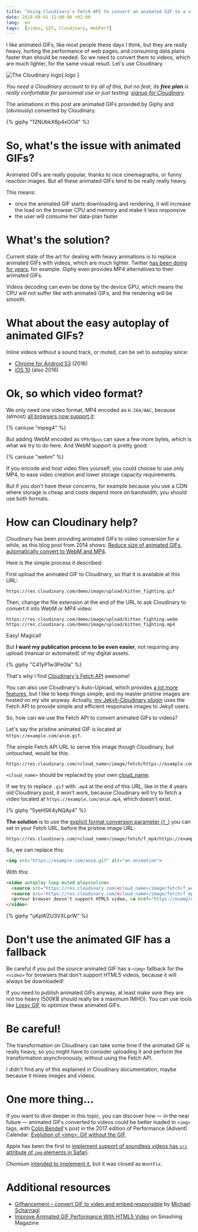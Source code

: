 ```yaml
---
title: "Using Cloudinary's Fetch API to convert an animated GIF to a video"
date: 2018-08-01 12:00:00 +02:00
lang:  en
tags:  [video, GIF, Cloudinary, WebPerf]
---
```


I like animated GIFs, like most people these days I think, but they are really heavy, hurting the performance of web pages, and consuming data plans faster than should be needed. So we need to convert them to videos, which are much lighter, for the same visual result. Let's use Cloudinary.

![The Cloudinary logo](/assets/logos/cloudinary.png){.logo }

*You need a Cloudinary account to try all of this, but no fear, its **free plan** is really confortable for personnal use or just testing: [signup for Cloudinary](https://nho.io/cloudinary-signup).*

The animations in this post are animated GIFs provided by Giphy and (obviously) converted by Cloudinary.

{% giphy "12NUbkX6p4xOO4" %}

# So, what's the issue with animated GIFs?

Animated GIFs are really popular, thanks to nice cinemagraphs, or funny reaction images. But all these animated GIFs tend to be really really heavy.

This means:

- once the animated GIF starts downloading and rendering, it will increase the load on the browser CPU and memory and make it less responsive
- the user will consume her data-plan faster

# What's the solution?

Current state of the art for dealing with heavy animations is to replace animated GIFs with videos, which are much lighter. Twitter [has been doing for years](https://mashable.com/2014/06/20/twitter-gifs-mp4/), for example. Giphy even provides MP4 alternatives to their animated GIFs.

Videos decoding can even be done by the device GPU, which means the CPU will not suffer like with animated GIFs, and the rendering will be smooth.

# What about the easy autoplay of animated GIFs?

Inline videos without a sound track, or muted, can be set to autoplay since:
- [Chrome for Android 53](https://developers.google.com/web/updates/2016/07/autoplay) (2016)
- [iOS 10](https://webkit.org/blog/6784/new-video-policies-for-ios/) (also 2016)

# Ok, so which video format?

We only need one video format, MP4 encoded as `H.264/AAC`, because (almost) [all browsers now support it](https://caniuse.com/#feat=mpeg4):

{% caniuse "mpeg4" %}

But adding WebM encoded as `VP9/Opus` can save a few more bytes, which is what we try to do here. And WebM support is pretty good:

{% caniuse "webm" %}

If you encode and host video files yourself, you could choose to use only MP4, to ease video creation and lower storage capacity requirements.

But if you don't have these concerns, for example because you use a CDN where storage is cheap and costs depend more on bandwidth, you should use both formats.

# How can Cloudinary help?

Cloudinary has been providing animated GIFs to video conversion for a while, as this blog post from 2014 shows: [Reduce size of animated GIFs, automatically convert to WebM and MP4](https://cloudinary.com/blog/reduce_size_of_animated_gifs_automatically_convert_to_webm_and_mp4).

Here is the simple process it described:

First upload the animated GIF to Cloudinary, so that it is available at this URL:

```
https://res.cloudinary.com/demo/image/upload/kitten_fighting.gif
```

Then, change the file extension at the end of the URL to ask Cloudinary to convert it into WebM or MP4 video:

```
https://res.cloudinary.com/demo/image/upload/kitten_fighting.webm
https://res.cloudinary.com/demo/image/upload/kitten_fighting.mp4
```

Easy! Magical!

But **I want my publication process to be even easier**, not requiring any upload (manual or automated) of my digital assets.

{% giphy "C41yP1w3Pe0la" %}

That's why I find [Cloudinary's Fetch API](https://cloudinary.com/documentation/fetch_remote_images#remote_image_fetch_url) awesome!

You can also use Cloudinary's Auto-Upload, which provides [a lot more features](https://cloudinary.com/documentation/fetch_remote_images), but I like to keep things simple, and my master pristine images are hosted on my site anyway. Actually, [my Jekyll-Cloudinary plugin](https://nhoizey.github.io/jekyll-cloudinary/) uses the Fetch API to provide simple and efficient responsive images to Jekyll users.

So, how can we use the Fetch API to convert animated GIFs to videos?

Let's say the pristine animated GIF is located at `https://example.com/anim.gif`.

The simple Fetch API URL to serve this image though Cloudinary, but untouched, would be this:

```
https://res.cloudinary.com/<cloud_name>/image/fetch/https://example.com/anim.gif
```

`<cloud_name>` should be replaced by your own [cloud_name](https://cloudinary.com/documentation/solution_overview#cloud_name).

If we try to replace `.gif` with `.mp4` at the end of this URL, like in the 4 years old Cloudinary post, it won't work, because Cloudinary will try to fetch a video located at `https://example.com/anim.mp4`, which doesn't exist.

{% giphy "5yeHSK4yNQAy4" %}

**The solution** is to use the [explicit format conversion parameter (`f_`)](https://cloudinary.com/documentation/image_transformations#image_format_support) you can set in your Fetch URL, before the pristine image URL:

```
https://res.cloudinary.com/<cloud_name>/image/fetch/f_mp4/https://example.com/anim.gif
```

So, we can replace this:

```html
<img src="https://example.com/anim.gif" alt="an animation">
```

With this:

```html
<video autoplay loop muted playsinline>
  <source src="https://res.cloudinary.com/<cloud_name>/image/fetch/f_webm/https://example.com/anim.gif" type="video/webm">
  <source src="https://res.cloudinary.com/<cloud_name>/image/fetch/f_mp4/https://example.com/anim.gif" type="video/mp4">
  <p>Your browser doesn't support HTML5 video, <a href="https://example.com/anim.gif">download the animated GIF</a>.</p>
</video>
```

{% giphy "uKpWZU3VXLprW" %}

# Don't use the animated GIF has a fallback

Be careful if you put the source animated GIF has a `<img>` fallback for the `<video>` for browsers that don't support HTML5 videos, because it will always be downloaded!

If you need to publish animated GIFs anyway, at least make sure they are not too heavy (500KB should really be a maximum IMHO). You can use tools like [Lossy GIF](https://kornel.ski/lossygif) to optimize these animated GIFs.

# Be careful!

The transformation on Cloudinary can take some time if the animated GIF is really heavy, so you might have to consider uploading it and perform the transformation asynchronously, without using the Fetch API.

I didn't find any of this explained in Cloudinary documentation, maybe because it mixes images and videos.

# One more thing…

If you want to dive deeper in this topic, you can discover how — in the near future — animated GIFs converted to videos could be better loaded in `<img>` tags, with [Colin Bendell](https://twitter.com/colinbendell)'s post in the 2017 edition of Performance (Advent) Calendar: [Evolution of &lt;img&gt;: Gif without the GIF](https://calendar.perfplanet.com/2017/animated-gif-without-the-gif/).

Apple has been the first to [implement support of soundless videos has `src` attribute of `img` elements in Safari](https://bugs.webkit.org/show_bug.cgi?id=176825).

Chomium [intended to implement it](https://bugs.chromium.org/p/chromium/issues/detail?id=791658), but it was closed as `WontFix`.

# Additional resources

- [Gifhancement – convert GIF to video and embed responsible](https://justmarkup.com/log/2018/02/gifhancement/) by [Michael Scharnagl](https://justmarkup.com/log/servus-hello-and-welcome/)
- [Improve Animated GIF Performance With HTML5 Video](https://www.smashingmagazine.com/2018/11/gif-to-video/) on Smashing Magazine
